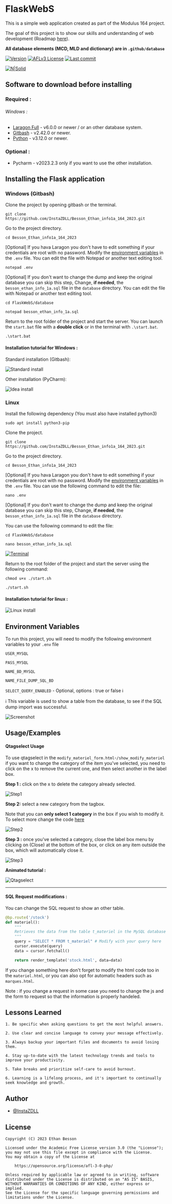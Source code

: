 # FlaskWebS


This is a simple web application created as part of the Modulus 164 project. 

The goal of this project is to show our skills and understanding of web development (Roadmap [here](https://github.com/InstaZDLL/Besson_Ethan_info1a_164_2023/blob/main/.github/ROADMAP.md)).

**All database elements (MCD, MLD and dictionary) are in `.github/database`**


[![Version](https://img.shields.io/github/v/release/InstaZDLL/Besson_Ethan_info1a_164_2023?style=for-the-badge)](https://github.com/InstaZDLL/Besson_Ethan_info1a_164_2023/releases)
[![AFLv3 License](https://img.shields.io/github/license/InstaZDLL/Besson_Ethan_info1a_164_2023?logo=e&style=for-the-badge)](https://opensource.org/license/afl-3-0-php)
[![Last commit](https://img.shields.io/github/last-commit/InstaZDLL/Besson_Ethan_info1a_164_2023?style=for-the-badge)](https://github.com/InstaZDLL/Besson_Ethan_info1a_164_2023/commits/main)


[![N|Solid](https://cldup.com/dTxpPi9lDf.thumb.png)](https://nodesource.com/products/nsolid)


## Software to download before installing

### Required :

###### Windows :
- [Laragon Full](https://laragon.org/download/#Edition) - v6.0.0 or newer / or an other database system.
- [Gitbash](https://git-scm.com/download/win) - v2.42.0 or newer.
- [Python](https://www.python.org/downloads/) - v3.12.0 or newer.

### Optional :

- Pycharm - v2023.2.3 only if you want to use the other installation.


## Installing the Flask application

### Windows (Gitbash)

Clone the project by opening gitbash or the terminal.

```git
git clone https://github.com/InstaZDLL/Besson_Ethan_info1a_164_2023.git
```

Go to the project directory.

```shell
cd Besson_Ethan_info1a_164_2023
```

[Optional] If you hava Laragon you don't have to edit something if your credentials are root with no password.
Modify the [environment variables](https://github.com/InstaZDLL/Besson_Ethan_info1a_164_2023#environment-variables) in the `.env` file. You can edit the file with Notepad or another text editing tool.

```shell
notepad .env
```

[Optional] If you don't want to change the dump and keep the original database you can skip this step, Change, **if needed**, the `besson_ethan_info_1a.sql` file in the `database` directory. You can edit the file with Notepad or another text editing tool.

```shell
cd FlaskWebS/database
```
```shell
notepad besson_ethan_info_1a.sql
```

Return to the root folder of the project and start the server. You can launch the `start.bat` file with a **double click** or in the terminal with `.\start.bat`.

```shell
.\start.bat
```

#### Installation tutorial for Windows :

Standard installation (Gitbash):

![Standard install](https://raw.githubusercontent.com/InstaZDLL/Besson_Ethan_info1a_164_2023/main/.github/readme_sources/Windows_standard_install_tutorial.gif)

Other installation (PyCharm):

![Idea install](https://raw.githubusercontent.com/InstaZDLL/Besson_Ethan_info1a_164_2023/main/.github/readme_sources/Windows_idea_install_tutorial.gif)

### Linux

Install the following dependency (You must also have installed python3)

```shell
sudo apt install python3-pip
```

Clone the project.

```git
git clone https://github.com/InstaZDLL/Besson_Ethan_info1a_164_2023.git
```

Go to the project directory.

```shell
cd Besson_Ethan_info1a_164_2023
```

[Optional] If you hava Laragon you don't have to edit something if your credentials are root with no password.
Modify the [environment variables](https://github.com/InstaZDLL/Besson_Ethan_info1a_164_2023#environment-variables) in the `.env` file. You can use the following command to edit the file:

```shell
nano .env
```

[Optional] If you don't want to change the dump and keep the original database you can skip this step, Change, **if needed**, the `besson_ethan_info_1a.sql` file in the `database` directory. 

You can use the following command to edit the file:

```shell
cd FlaskWebS/database
```
```shell
nano besson_ethan_info_1a.sql
```
[![Terminal](https://badgen.net/badge/Status/not%20tested/red?icon=terminal)](#)

Return to the root folder of the project and start the server using the following command:

```shell
chmod u+x ./start.sh
```
```shell
./start.sh
```

#### Installation tutorial for linux :
![Linux install](https://raw.githubusercontent.com/InstaZDLL/Besson_Ethan_info1a_164_2023/965beba426ba79254121e839f498331c54fec2b9/.github/Linux_install_tutorial.gif)


## Environment Variables


To run this project, you will need to modify the following environment variables to your `.env` file

`USER_MYSQL` 

`PASS_MYSQL`

`NAME_BD_MYSQL`

`NAME_FILE_DUMP_SQL_BD`

`SELECT_QUERY_ENABLED` - Optional, options : true or false ℹ️

ℹ️ This variable is used to show a table from the database, to see if the SQL dump import was successful.


![Screenshot](https://raw.githubusercontent.com/InstaZDLL/Besson_Ethan_info1a_164_2023/main/.github/readme_sources/Screenshot.png)


## Usage/Examples


#### Qtagselect Usage

To use qtagselect in the `modify_materiel_form.html`-`/show_modify_materiel` if you want to change the category of the item you've selected, you need to click on the x to remove the current one, and then select another in the label box.

**Step 1 :** click on the x to delete the category already selected.

![Step1](https://raw.githubusercontent.com/InstaZDLL/Besson_Ethan_info1a_164_2023/main/.github/readme_sources/qt_step_1.png)


**Step 2:** select a new category from the tagbox.

Note that you can **only select 1 category** in the box if you wish to modify it. To select more change the code [here](https://github.com/InstaZDLL/Besson_Ethan_info1a_164_2023/blob/8c800b810f9d4190107a40b3a81bb670a9680d85/FlaskWebS/templates/actions/modify_materiel_form.html#L189)

![Step2](https://raw.githubusercontent.com/InstaZDLL/Besson_Ethan_info1a_164_2023/main/.github/readme_sources/qt_step_2.png)


**Step 3 :** once you've selected a category, close the label box menu by clicking on (Close) at the bottom of the box, or click on any item outside the box, which will automatically close it.

![Step3](https://raw.githubusercontent.com/InstaZDLL/Besson_Ethan_info1a_164_2023/main/.github/readme_sources/qt_step_3.png)


**Animated tutorial :**

![Qtagselect](https://raw.githubusercontent.com/InstaZDLL/Besson_Ethan_info1a_164_2023/main/.github/readme_sources/Qtagselect_demo.gif)

***

#### SQL Request modifications :

You can change the SQL request to show an other table.

```python
@bp.route('/stock')
def materiel():
    """
    Retrieves the data from the table t_materiel in the MySQL database and displays it on the page "stock.html".
    """
    query = "SELECT * FROM t_materiel" # Modify with your query here
    cursor.execute(query)
    data = cursor.fetchall()

    return render_template('stock.html', data=data)
```

If you change something here don't forget to modify the html code too in the `materiel.html`, or you can also opt for automatic headers such as `marques.html`.

Note : if you change a request in some case you need to change the js and the form to request so that the information is properly handeled.


## Lessons Learned


```text
1. Be specific when asking questions to get the most helpful answers.

2. Use clear and concise language to convey your message effectively.

3. Always backup your important files and documents to avoid losing them.

4. Stay up-to-date with the latest technology trends and tools to improve your productivity.

5. Take breaks and prioritize self-care to avoid burnout.

6. Learning is a lifelong process, and it's important to continually seek knowledge and growth.
````


## Author


- [@InstaZDLL](https://github.com/InstaZDLL)


## License


```text
Copyright (C) 2023 Ethan Besson

Licensed under the Academic Free License version 3.0 (the "License");
you may not use this file except in compliance with the License.
You may obtain a copy of the License at

    https://opensource.org/license/afl-3-0-php/

Unless required by applicable law or agreed to in writing, software
distributed under the License is distributed on an "AS IS" BASIS,
WITHOUT WARRANTIES OR CONDITIONS OF ANY KIND, either express or implied.
See the License for the specific language governing permissions and
limitations under the License.
```
[//]: # (These are reference links used in the body of this note and get stripped out when the markdown processor does its job. There is no need to format nicely because it shouldn't be seen. Thanks SO - http://stackoverflow.com/questions/4823468/store-comments-in-markdown-syntax)

   [dill]: <https://github.com/joemccann/dillinger>
   [git-repo-url]: <https://github.com/joemccann/dillinger.git>
   [john gruber]: <http://daringfireball.net>
   [df1]: <http://daringfireball.net/projects/markdown/>
   [markdown-it]: <https://github.com/markdown-it/markdown-it>
   [Ace Editor]: <http://ace.ajax.org>
   [node.js]: <http://nodejs.org>
   [Twitter Bootstrap]: <http://twitter.github.com/bootstrap/>
   [jQuery]: <http://jquery.com>
   [@tjholowaychuk]: <http://twitter.com/tjholowaychuk>
   [express]: <http://expressjs.com>
   [AngularJS]: <http://angularjs.org>
   [Gulp]: <http://gulpjs.com>

   [PlDb]: <https://github.com/joemccann/dillinger/tree/master/plugins/dropbox/README.md>
   [PlGh]: <https://github.com/joemccann/dillinger/tree/master/plugins/github/README.md>
   [PlGd]: <https://github.com/joemccann/dillinger/tree/master/plugins/googledrive/README.md>
   [PlOd]: <https://github.com/joemccann/dillinger/tree/master/plugins/onedrive/README.md>
   [PlMe]: <https://github.com/joemccann/dillinger/tree/master/plugins/medium/README.md>
   [PlGa]: <https://github.com/RahulHP/dillinger/blob/master/plugins/googleanalytics/README.md>
